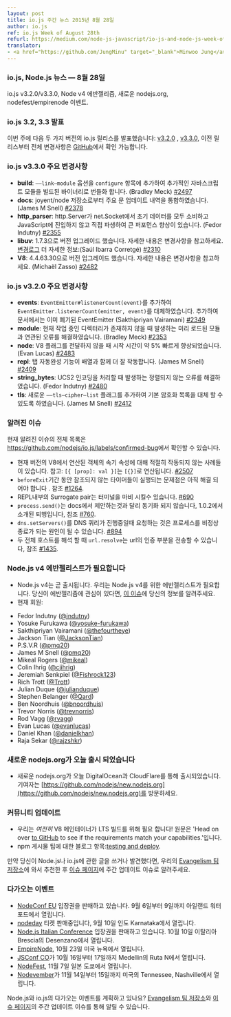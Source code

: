 ```yaml
---
layout: post
title: io.js 주간 뉴스 2015년 8월 28일
author: io.js
ref: io.js Week of August 28th
refurl: https://medium.com/node-js-javascript/io-js-and-node-js-week-of-august-28th-129b6b2f1be6
translator:
- <a href="https://github.com/JungMinu" target="_blank">Minwoo Jung</a>
---
```

<!--
### io.js, Node.js News — August 28th
io.js v3.2.0/v3.3.0 and Node v4 evangelism, new.nodejs.org, nodefest/empirenode event.
-->

### io.js, Node.js 뉴스 — 8월 28일
io.js v3.2.0/v3.3.0, Node v4 에반젤리즘, 새로운 nodejs.org, nodefest/empirenode 이벤트.

<!--
### io.js 3.2 and 3.3 Releases

This week we have two io.js releases: [v3.2.0](https://iojs.org/dist/v3.2.0/) and [v3.3.0](https://iojs.org/dist/v3.3.0/), complete changelog from previous releases can be found [on GitHub](https://github.com/nodejs/io.js/blob/master/CHANGELOG.md).
-->

### io.js 3.2, 3.3 발표
이번 주에 다음 두 가지 버전의 io.js 릴리스를 발표했습니다: 
[v3.2.0](https://iojs.org/dist/v3.2.0/) , [v3.3.0](https://iojs.org/dist/v3.3.0/), 
이전 릴리스부터 전체 변경사항은 [GitHub](https://github.com/nodejs/io.js/blob/master/CHANGELOG.md)에서 확인 가능합니다.


<!--
### io.js v3.3.0 Notable changes

* **build**: Add a `——link—module` option to `configure` that can be used to bundle additional JavaScript modules into a built binary (Bradley Meck) [#2497](https://github.com/nodejs/node/pull/2497)
* **docs**: Merge outstanding doc updates from joyent/node (James M Snell) [#2378](https://github.com/nodejs/node/pull/2378)
* **http_parser**: Significant performance improvement by having `http.Server` consume all initial data from its `net.Socket` and parsing directly without having to enter JavaScript. Any `'data'` listeners on the `net.Socket` will result in the data being "unconsumed" into JavaScript, thereby undoing any performance gains. (Fedor Indutny) [#2355](https://github.com/nodejs/node/pull/2355)
* **libuv**: Upgrade to 1.7.3 (from 1.6.1), see [ChangeLog](https://github.com/libuv/libuv/blob/v1.x/ChangeLog) for details (Saúl Ibarra Corretgé) [#2310](https://github.com/nodejs/node/pull/2310)
* **V8**: Upgrade to 4.4.63.30 (from 4.4.63.26) (Michaël Zasso) [#2482](https://github.com/nodejs/node/pull/2482)
-->

### io.js v3.3.0 주요 변경사항

* **build**: `——link—module` 옵션을 `configure` 항목에 추가하여 추가적인 자바스크립트 모듈을 빌드된 바이너리로 번들화 합니다. (Bradley Meck) [#2497](https://github.com/nodejs/node/pull/2497)
* **docs**: joyent/node 저장소로부터 주요 문 업데이트 내역을 통합하였습니다. (James M Snell) [#2378](https://github.com/nodejs/node/pull/2378)
* **http_parser**: http.Server가 net.Socket에서 초기 데이터를 모두 소비하고 JavaScript에 진입하지 않고 직접 파생하여 큰 퍼포먼스 향상이 있습니다. (Fedor Indutny) [#2355](https://github.com/nodejs/node/pull/2355)
* **libuv**: 1.7.3으로 버전 업그레이드 했습니다. 자세한 내용은 변경사항을 참고하세요. [변경로그](https://github.com/libuv/libuv/blob/v1.x/ChangeLog) 더 자세한 정보:(Saúl Ibarra Corretgé) [#2310](https://github.com/nodejs/node/pull/2310)
* **V8**: 4.4.63.30으로 버전 업그레이드 했습니다. 자세한 내용은 변경사항을 참고하세요. (Michaël Zasso) [#2482](https://github.com/nodejs/node/pull/2482)



<!--
### io.js v3.2.0 Notable changes

* **events**: Added `EventEmitter#listenerCount(event)` as a replacement for `EventEmitter.listenerCount(emitter, event)`, which has now been marked as deprecated in the docs. (Sakthipriyan Vairamani) [#2349](https://github.com/nodejs/node/pull/2349)
* **module**: Fixed an error with preloaded modules when the current working directory doesn't exist. (Bradley Meck) [#2353](https://github.com/nodejs/node/pull/2353)
* **node**: Startup time is now about 5% faster when not passing V8 flags. (Evan Lucas) [#2483](https://github.com/nodejs/node/pull/2483)
* **repl**: Tab—completion now works better with arrays. (James M Snell) [#2409](https://github.com/nodejs/node/pull/2409)
* **string_bytes**: Fixed an unaligned write in the handling of UCS2 encoding. (Fedor Indutny) [#2480](https://github.com/nodejs/node/pull/2480)
* **tls**: Added a new `——tls—cipher—list` flag that can be used to override the built—in default cipher list. (James M Snell) [#2412](https://github.com/nodejs/node/pull/2412) _Note: it is suggested you use the built—in cipher list as it has been carefully selected to reflect current security best practices and risk mitigation._
-->

### io.js v3.2.0 주요 변경사항

* **events**: `EventEmitter#listenerCount(event)`를 추가하여 `EventEmitter.listenerCount(emitter, event)`를 대체하였습니다. 추가하여 문서에서는 이미 폐기된 EventEmitter (Sakthipriyan Vairamani) [#2349](https://github.com/nodejs/node/pull/2349)
* **module**: 현재 작업 중인 디렉터리가 존재하지 않을 때 발생하는 미리 로드된 모듈과 연관된 오류를 해결하였습니다. (Bradley Meck) [#2353](https://github.com/nodejs/node/pull/2353)
* **node**: V8 플래그를 전달하지 않을 때 시작 시간이 약 5% 빠르게 향상되었습니다. (Evan Lucas) [#2483](https://github.com/nodejs/node/pull/2483)
* **repl**: 탭 자동완성 기능이 배열과 함께 더 잘 작동합니다. (James M Snell) [#2409](https://github.com/nodejs/node/pull/2409)
* **string_bytes**: UCS2 인코딩을 처리할 때 발생하는 정렬되지 않는 오류를 해결하였습니다. (Fedor Indutny) [#2480](https://github.com/nodejs/node/pull/2480)
* **tls**: 새로운 `——tls—cipher—list` 플래그를 추가하여 기본 암호화 목록을 대체 할 수 있도록 하였습니다. (James M Snell) [#2412](https://github.com/nodejs/node/pull/2412)

<!--
### Known issues

See https://github.com/nodejs/io.js/labels/confirmed—bug for complete and current list of known issues.

* Some uses of computed object shorthand properties are not handled correctly by the current version of V8. e.g. `[{ [prop]: val }]` evaluates to `[{}]`. [#2507](https://github.com/nodejs/node/issues/2507)
* Some problems with unreferenced timers running during `beforeExit` are still to be resolved. See [#1264](https://github.com/nodejs/io.js/issues/1264).
* Surrogate pair in REPL can freeze terminal. [#690](https://github.com/nodejs/io.js/issues/690)
* `process.send()` is not synchronous as the docs suggest, a regression introduced in 1.0.2, see [#760](https://github.com/nodejs/io.js/issues/760).
* Calling `dns.setServers()` while a DNS query is in progress can cause the process to crash on a failed assertion. [#894](https://github.com/nodejs/io.js/issues/894)
* `url.resolve` may transfer the auth portion of the url when resolving between two full hosts, see [#1435](https://github.com/nodejs/io.js/issues/1435).
-->
### 알려진 이슈

현재 알려진 이슈의 전체 목록은
<https://github.com/nodejs/io.js/labels/confirmed-bug>에서 확인할 수 있습니다.

* 현재 버전의 V8에서 연산된 객체의 속기 속성에 대해 적절히 작동되지 않는 사례들이 있습니다. 참고: `[{ [prop]: val }]`는 `[{}]`로 연산됩니다. [#2507](https://github.com/nodejs/node/issues/2507)
* `beforeExit`기간 동안 참조되지 않는 타이머들이 실행되는 문제점은 아직 해결 되어야 합니다 . 참조 [#1264](https://github.com/nodejs/io.js/issues/1264).
* REPL내부의 Surrogate pair는 터미널을 마비 시킬수 있습니다. [#690](https://github.com/nodejs/io.js/issues/690)
* `process.send()`는 docs에서 제안하는것과 달리 동기화 되지 않습니다, 1.0.2에서 소개된 퇴행입니다, 참조 [#760](https://github.com/nodejs/io.js/issues/760).
* `dns.setServers()`를 DNS 쿼리가 진행중일때 요청하는 것은 프로세스를 비정상 종료가 되는 원인이 될 수 있습니다. [#894](https://github.com/nodejs/io.js/issues/894)
*  두 전체 호스트를 해석 할 때 `url.resolve`는 url의 인증 부분을 전송할 수 있습니다, 참조 [#1435](https://github.com/nodejs/io.js/issues/1435).

<!--
### We need Node.js v4 evangelists

* Node.js v4 is released soon. We need evangelists for Node.js v4. If you have an interest to evangelize, provide your information in [this issue](https://github.com/nodejs/node/issues/2633).
* Current members:
— Fedor Indutny ([@indutny](https://github.com/indutny))
— Yosuke Furukawa ([@yosuke—furukawa](https://github.com/yosuke—furukawa))
— Sakthipriyan Vairamani ([@thefourtheye](https://github.com/thefourtheye))
— Jackson Tian ([@JacksonTian](https://github.com/JacksonTian))
— P.S.V.R ([@pmq20](https://github.com/pmq20))
— James M Snell ([@pmq20](https://github.com/pmq20))
— Mikeal Rogers ([@mikeal](https://github.com/mikeal))
— Colin Ihrig ([@cjihrig](https://github.com/cjihrig))
— Jeremiah Senkpiel ([@Fishrock123](https://github.com/Fishrock123))
— Rich Trott ([@Trott](https://github.com/Trott))
— Julian Duque ([@julianduque](https://github.com/julianduque))
— Stephen Belanger ([@Qard](https://github.com/Qard))
— Ben Noordhuis ([@bnoordhuis](https://github.com/bnoordhuis))
— Trevor Norris ([@trevnorris](https://github.com/trevnorris))
— Rod Vagg ([@rvagg](https://github.com/rvagg))
— Evan Lucas ([@evanlucas](https://github.com/evanlucas))
— Daniel Khan ([@danielkhan](https://github.com/danielkhan))
— Raja Sekar ([@rajzshkr](https://github.com/rajzshkr))
-->

### Node.js v4 에반젤리스트가 필요합니다

* Node.js v4는 곧 출시됩니다. 우리는 Node.js v4를 위한 에반젤리스트가 필요합니다. 당신이 에반젤리즘에 관심이 있다면, [이 이슈](https://github.com/nodejs/node/issues/2633)에 당신의 정보를 알려주세요.
* 현재 회원:
- Fedor Indutny ([@indutny](https://github.com/indutny))
- Yosuke Furukawa ([@yosuke-furukawa](https://github.com/yosuke-furukawa))
- Sakthipriyan Vairamani ([@thefourtheye](https://github.com/thefourtheye))
- Jackson Tian ([@JacksonTian](https://github.com/JacksonTian))
- P.S.V.R ([@pmq20](https://github.com/pmq20))
- James M Snell ([@pmq20](https://github.com/pmq20))
- Mikeal Rogers ([@mikeal](https://github.com/mikeal))
- Colin Ihrig ([@cjihrig](https://github.com/cjihrig))
- Jeremiah Senkpiel ([@Fishrock123](https://github.com/Fishrock123))
- Rich Trott ([@Trott](https://github.com/Trott))
- Julian Duque ([@julianduque](https://github.com/julianduque))
- Stephen Belanger ([@Qard](https://github.com/Qard))
- Ben Noordhuis ([@bnoordhuis](https://github.com/bnoordhuis))
- Trevor Norris ([@trevnorris](https://github.com/trevnorris))
- Rod Vagg ([@rvagg](https://github.com/rvagg))
- Evan Lucas ([@evanlucas](https://github.com/evanlucas))
- Daniel Khan ([@danielkhan](https://github.com/danielkhan))
- Raja Sekar ([@rajzshkr](https://github.com/rajzshkr))

<!--
### New nodejs.org went live today

* New nodejs.org went live today, served from DigitalOcean and CloudFlare, contributors should go to [https://github.com/nodejs/new.nodejs.org](https://github.com/nodejs/new.nodejs.org).
-->
### 새로운 nodejs.org가 오늘 출시 되었습니다

* 새로운 nodejs.org가 오늘 DigitalOcean과 CloudFlare를 통해 출시되었습니다. 기여자는 [https://github.com/nodejs/new.nodejs.org](https://github.com/nodejs/new.nodejs.org)를 방문하세요.

<!--
### Community Updates

* We *still* need a V8 maintainer for our LTS build! Head on over [to GitHub](https://github.com/nodejs/LTS/issues/28) to see if the requirements match your capabilities.
* npm posts an blog entry about tips for [testing and deploy](http://blog.npmjs.org/post/127671403050/testing—and—deploying—with—ordered—npm—run—scripts).

If you have spotted or written something about Node.js and io.js, do come over to our [Evangelism team repo](https://github.com/nodejs/evangelism) and suggest it on the [Issues page](https://github.com/nodejs/evangelism/issues), specifically the Weekly Updates issue.
-->


### 커뮤니티 업데이트

* 우리는 *여전히* V8 메인테이너가 LTS 빌드를 위해 필요 합니다! 원문은 'Head on over [to GitHub](https://github.com/nodejs/LTS/issues/28) to see if the requirements match your capabilities.'입니다.
* npm 게시물 팁에 대한 블로그 항목:[testing and deploy](http://blog.npmjs.org/post/127671403050/testing—and—deploying—with—ordered—npm—run—scripts).

만약 당신이 Node.js나 io.js에 관한 글을 쓰거나 발견했다면, 우리의 [Evangelism 팀 저장소](https://github.com/nodejs/evangelism)에 와서 추천한 후 [이슈 페이지](https://github.com/nodejs/evangelism/issues)에 주간 업데이트 이슈로 알려주세요.

<!--
### Upcoming Events

* [NodeConf EU](http://nodeconf.eu/) tickets are on sale, 9월 6th — 9th at Waterford, Ireland
* [nodeday](http://nodeday.com/) tickets are on sale, 9월 10th at Karnataka, India
* [Node.js Italian Conference](http://nodejsconf.it/) tickets are on sale, 10월 10th at Desenzano — Brescia, Italy
* [EmpireNode](http://2015.empirenode.org/), 10월 23rd at New York, US.
* [JSConf CO](http://www.jsconf.co/), 10월 16th — 17th at Ruta N, Medellin, Columbia
* [NodeFest](http://nodefest.jp/2015/), 11월 7th at Tokyo, Japan
* [Nodevember](http://nodevember.org/?utm_source=io.js+and+Node.js+News&utm_medium=article), 11월 14th — 15th at Nashville, Tennessee, US.

Have an event about Node.js and io.js coming up? You can put your events here through the [Evangelism team repo](https://github.com/nodejs/evangelism) and announce it in the [Issues page](https://github.com/nodejs/evangelism/issues), specifically the Weekly Updates issue.

-->
### 다가오는 이벤트

* [NodeConf EU](http://nodeconf.eu/) 입장권을 판매하고 있습니다. 9월 6일부터 9일까지 아일랜드 워터포드에서 열립니다.
* [nodeday](http://nodeday.com/) 티켓 판매중입니다, 9월 10일 인도 Karnataka에서 열립니다.
* [Node.js Italian Conference](http://nodejsconf.it/) 입장권을 판매하고 있습니다. 10월 10일 이탈리아 Brescia의 Desenzano에서 열립니다.
* [EmpireNode](http://2015.empirenode.org/), 10월 23일 미국 뉴욕에서 열립니다.
* [JSConf CO](http://www.jsconf.co/)가 10월 16일부터 17일까지 Medellin의 Ruta N에서 열립니다.
* [NodeFest](http://nodefest.jp/2015/), 11월 7일 일본 도쿄에서 열립니다.
* [Nodevember](http://nodevember.org/?utm_source=io.js+and+Node.js+News&utm_medium=article)가 11월 14일부터 15일까지 미국의 Tennessee, Nashville에서 열립니다.

Node.js와 io.js의 다가오는 이벤트를 계획하고 있나요? [Evangelism 팀 저장소](https://github.com/nodejs/evangelism)와 [이슈 페이지](https://github.com/nodejs/evangelism/issues)의 주간 업데이트 이슈를 통해 알릴 수 있습니다.
